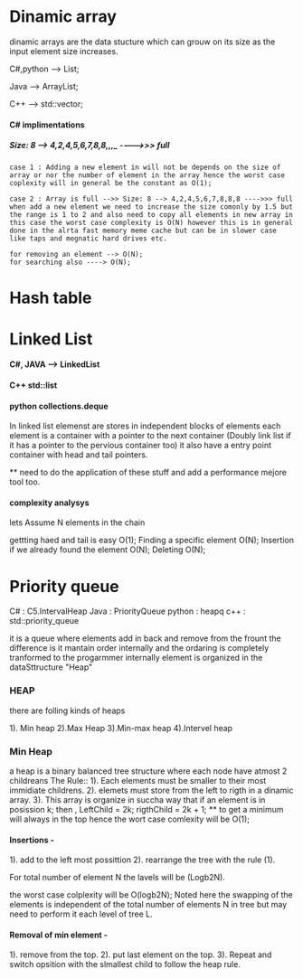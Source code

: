# Dinamic array

dinamic arrays are the data stucture which can grouw on its size as the input element size increases.

C#,python --> List;

Java --> ArrayList;

C++ --> std::vector;

#### C# implimentations

##### Size: 8 --> 4,2,4,5,6,7,8,8,_,_,\_ ---->>> full

    case 1 : Adding a new element in will not be depends on the size of array or nor the number of element in the array hence the worst case coplexity will in general be the constant as O(1);

    case 2 : Array is full -->> Size: 8 --> 4,2,4,5,6,7,8,8,8 ---->>> full when add a new element we need to increase the size comonly by 1.5 but the range is 1 to 2 and also need to copy all elements in new array in this case the worst case complexity is O(N) however this is in general done in the alrta fast memory meme cache but can be in slower case like taps and megnatic hard drives etc.

    for removing an element --> O(N);
    for searching also ----> O(N);

###

# Hash table

# Linked List

#### C#, JAVA --> LinkedList

#### C++ std::list

#### python collections.deque

In linked list elemenst are stores in independent blocks of elements each element is a container with a pointer to the next container (Doubly link list if it has a pointer to the pervious container too) it also have a entry point container with head and tail pointers.

\*\* need to do the application of these stuff and add a performance mejore tool too.

#### complexity analysys

lets Assume N elements in the chain

gettting haed and tail is easy O(1);
Finding a specific element O(N);
Insertion if we already found the element O(N);
Deleting O(N);

# Priority queue

C# : C5.IntervalHeap
Java : PriorityQueue
python : heapq
c++ : std::priority_queue

it is a queue where elements add in back and remove from the frount the difference is it mantain order internally and the ordaring is completely tranformed to the progarmmer internally element is organized in the dataSttructure "Heap"

### HEAP

there are folling kinds of heaps

1). Min heap 2).Max Heap 3).Min-max heap 4).Intervel heap

### Min Heap

a heap is a binary balanced tree structure where each node have atmost 2 childreans
The Rule::
1). Each elements must be smaller to their most immidiate childrens.
2). elemets must store from the left to rigth in a dinamic array.
3). This array is organize in succha way that if an element is in posission k;
then ,
LeftChild = 2k; rigthChild = 2k + 1;
\*\* to get a minimum will always in the top hence the wort case comlexity will be O(1);

#### Insertions -

1). add to the left most possittion
2). rearrange the tree with the rule (1).

For total number of element N the lavels will be (Logb2N).

the worst case colplexity will be O(logb2N);
Noted here the swapping of the elements is independent of the total number of elements N in tree but may need to perform it each level of tree L.

#### Removal of min element -

1). remove from the top.
2). put last element on the top.
3). Repeat and switch opsition with the slmallest child to follow the heap rule.
